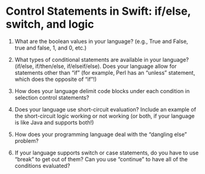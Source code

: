 # Control Statements in Swift: if/else, switch, and logic 

1. What are the boolean values in your language? (e.g., True and False, true and false, 1, and 0, etc.)

2. What types of conditional statements are available in your language?  (if/else, if/then/else, if/elseif/else).  Does your language allow for statements other than “if” (for example, Perl has an “unless” statement, which does the opposite of “if”!)

3. How does your language delimit code blocks under each condition in selection control statements?

4. Does your language use short-circuit evaluation?  Include an example of the short-circuit logic working or not working (or both, if your language is like Java and supports both!)

5. How does your programming language deal with the “dangling else” problem?

6. If your language supports switch or case statements, do you have to use “break” to get out of them?  Can you use “continue” to have all of the conditions evaluated?
